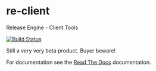 # re-client

Release Engine - Client Tools

[![Build Status](https://api.travis-ci.org/RHInception/re-client.png)](https://travis-ci.org/RHInception/re-client/)

Still a very very beta product. Buyer beware!

For documentation see the [Read The Docs](http://release-engine.readthedocs.org/en/latest/libraries/reclient.html) documentation.
